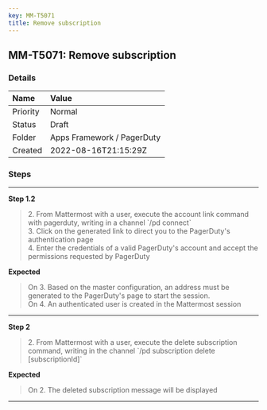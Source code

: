 ```yaml
---
key: MM-T5071
title: Remove subscription
---
```


## MM-T5071: Remove subscription

### Details

| Name     | Value                      |
| :------- | :------------------------- |
| Priority | Normal                     |
| Status   | Draft                      |
| Folder   | Apps Framework / PagerDuty |
| Created  | 2022-08-16T21:15:29Z       |

### Steps

<hr/>

**Step 1.2**

> <article>2. From Mattermost with a user, execute the account link command with pagerduty, writing in a channel `/pd connect`<br />3. Click on the generated link to direct you to the PagerDuty's authentication page<br />4. Enter the credentials of a valid PagerDuty's account and accept the permissions requested by PagerDuty</article>

**Expected**

> <article>On 3. Based on the master configuration, an address must be generated to the PagerDuty's page to start the session.<br />On 4. An authenticated user is created in the Mattermost session</article>

<hr/>

**Step 2**

> <article>2. From Mattermost with a user, execute the delete subscription command, writing in the channel `/pd subscription delete [subscriptionId]`</article>

**Expected**

> <article>On 2. The deleted subscription message will be displayed</article>

<hr/>
